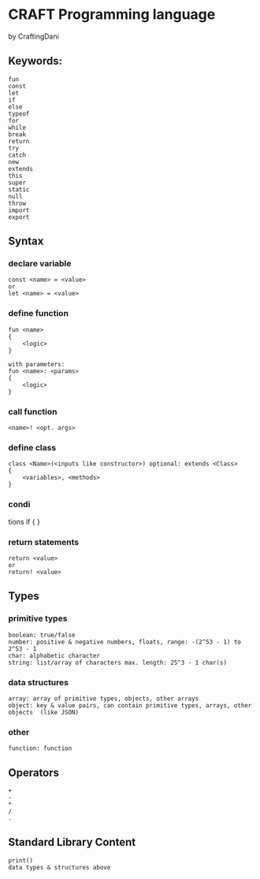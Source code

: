 # CRAFT Programming language
by CraftingDani



## Keywords:
    fun
    const
    let
    if
    else
    typeof
    for
    while
    break
    return
    try
    catch
    new
    extends
    this
    super
    static
    null
    throw
    import
    export


## Syntax
### declare variable
    const <name> = <value>
    or
    let <name> = <value>
    
### define function
    fun <name>
    {
        <logic>
    }
    
    with parameters:
    fun <name>: <params>
    {
        <logic>
    }
    
### call function
    <name>! <opt. args>
    
### define class
    class <Name>(<inputs like constructor>) optional: extends <Class>
    {
        <variables>, <methods>
    }
### condi
tions
    if <condition>
    {
        <logic>
    }
    
### return statements
    return <value>
    or
    return! <value>


## Types
### primitive types
    boolean: true/false
    number: positive & negative numbers, floats, range: -(2^53 - 1) to 2^53 - 1
    char: alphabetic character
    string: list/array of characters max. length: 25^3 - 1 char(s)
### data structures
    array: array of primitive types, objects, other arrays
    object: key & value pairs, can contain primitive types, arrays, other objects  (like JSON)
### other
    function: function


## Operators
    +
    -
    *
    /
    .


## Standard Library Content
    print()
    data types & structures above
